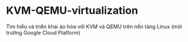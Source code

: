 # KVM-QEMU-virtualization
Tìm hiểu và triển khai ảo hóa với KVM và QEMU trên nền tảng Linux (môi trường Google Cloud Platform)
